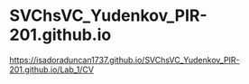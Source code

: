 # SVChsVC_Yudenkov_PIR-201.github.io
 
https://isadoraduncan1737.github.io/SVChsVC_Yudenkov_PIR-201.github.io/Lab_1/CV